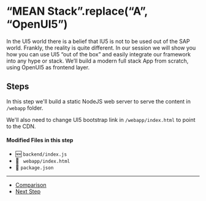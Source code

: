 # “MEAN Stack”.replace(“A”, “OpenUI5”)
  
In the UI5 world there is a belief that IU5 is not to be used out of the SAP world. Frankly, the reality is quite different.
In our session we will show you how you can use UI5 “out of the box” and easily integrate our framework into any hype or stack.
We’ll build a modern full stack App from scratch, using OpenUI5 as frontend layer.

## Steps

In this step we'll build a static NodeJS web server to serve the content in ```/webapp``` folder.

We'll also need to change UI5 bootstrap link in ```/webapp/index.html``` to point to the CDN.

#### Modified Files in this step

-  :new: ```backend/index.js```
- :small_orange_diamond: ``` webapp/index.html```
- :small_orange_diamond: ```package.json```

---

- [Comparison](https://github.com/d3xter666/ui5con-2019-mean-stack-with-ui5/compare/01_configure_project_dependencies...02_simple_static_server)
- [Next Step](https://github.com/d3xter666/ui5con-2019-mean-stack-with-ui5/tree/03_frontend_typescript_configurations)
